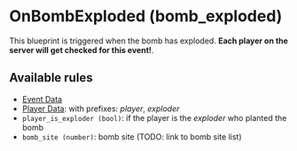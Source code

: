 # OnBombExploded (bomb_exploded)

This blueprint is triggered when the bomb has exploded. **Each player on the server will get checked for this event!**.

## Available rules

- [Event Data](GlobalEventData.md)
- [Player Data](GlobalPlayerData.md): with prefixes: *player*, *exploder*
- `player_is_exploder (bool)`: if the player is the *exploder* who planted the bomb
- `bomb_site (number)`: bomb site (TODO: link to bomb site list)
